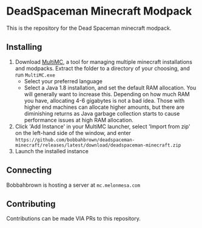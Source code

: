 # DeadSpaceman Minecraft Modpack

This is the repository for the Dead Spaceman minecraft modpack.

## Installing

1. Download [MultiMC](https://multimc.org/#Download), a tool for managing multiple minecraft installations and modpacks. Extract the folder to a directory of your choosing, and run ``MultiMC.exe``
    * Select your preferred language
    * Select a Java 1.8 installation, and set the default RAM allocation. You will generally want to increase this. Depending on how much RAM you have, allocating 4-6 gigabytes is not a bad idea. Those with higher end machines can allocate higher amounts, but there are diminishing returns as Java garbage collection starts to cause performance issues at high RAM allocation.
2. Click 'Add Instance' in your MultiMC launcher, select 'Import from zip' on the left-hand side of the window, and enter ``https://github.com/bobbahbrown/deadspaceman-minecraft/releases/latest/download/deadspaceman-minecraft.zip``
3. Launch the installed instance

## Connecting

Bobbahbrown is hosting a server at ``mc.melonmesa.com``

## Contributing

Contributions can be made VIA PRs to this repository.